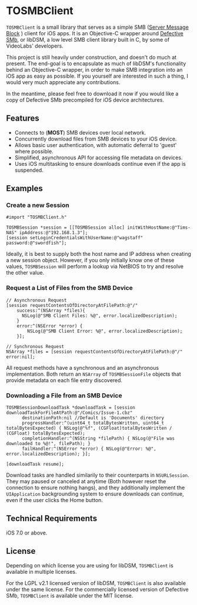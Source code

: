 # TOSMBClient
`TOSMBClient` is a small library that serves as a simple SMB ([Server Message Block](https://en.wikipedia.org/wiki/Server_Message_Block) ) client for iOS apps.
It is an Objective-C wrapper around [Defective SMb](http://videolabs.github.io/libdsm), or libDSM, a low level SMB client library built in C, by some of VideoLabs' developers.

This project is still heavily under construction, and doesn't do much at present. The end-goal is to encapsulate as much of libDSM's functionality behind an Objective-C wrapper, in order to make SMB integration into an iOS app as easy as possible.
If you yourself are interested in such a thing, I would very much appreciate any contributions.

In the meantime, please feel free to download it now if you would like a copy of Defective SMb precompiled for iOS device architectures.

## Features
* Connects to (**MOST**) SMB devices over local network.
* Concurrently download files from SMB devices to your iOS device.
* Allows basic user authentication, with automatic deferral to 'guest' where possible.
* Simplified, asynchronous API for accessing file metadata on devices.
* Uses iOS multitasking to ensure downloads continue even if the app is suspended.

## Examples
### Create a new Session

```
#import "TOSMBClient.h"

TOSMBSession *session = [[TOSMBSession alloc] initWithHostName:@"Tims-NAS" ipAddress:@"192.168.1.3"];
[session setLoginCredentialsWithUserName:@"wagstaff" password:@"swordfish"];
```
Ideally, it is best to supply both the host name and IP address when creating a new session object. However, if you only initially know one of these values, `TOSMBSession` will perform a lookup via NetBIOS to try and resolve the other value.

### Request a List of Files from the SMB Device
```
// Asynchronous Request
[session requestContentsOfDirectoryAtFilePath:@"/"
    success:^(NSArray *files){ 
      NSLog(@"SMB Client Files: %@", error.localizedDescription);
    }
    error:^(NSError *error) {
        NSLog(@"SMB Client Error: %@", error.localizedDescription);
    }];
    
// Synchronous Request
NSArray *files = [session requestContentsOfDirectoryAtFilePath:@"/" error:nil];
```
All request methods have a synchronous and an asynchronous implementation. Both return an `NSArray` of `TOSMBSessionFile` objects that provide metadata on each file entry discovered.

### Downloading a File from an SMB Device
```
TOSMBSessionDownloadTask *downloadTask = [session downloadTaskForFileAtPath:@"/Comics/Issue-1.cbz"
      destinationPath:nil //Default is 'Documents' directory
      progressHandler:^(uint64_t totalBytesWritten, uint64_t totalBytesExpected) { NSLog(@"%f", (CGFloat)totalBytesWritten / (CGFloat) totalBytesExpected);
      completionHandler:^(NSString *filePath) { NSLog(@"File was downloaded to %@!", filePath); }
      failHandler:^(NSError *error) { NSLog(@"Error: %@", error.localizedDescription); }];

[downloadTask resume];
```
Download tasks are handled similarily to their counterparts in `NSURLSession`. They may paused or canceled at anytime (Both however reset the connection to ensure nothing hangs), and they additionally implement the `UIApplication` backgrounding system to ensure downloads can continue, even if the user clicks the Home button.

## Technical Requirements
iOS 7.0 or above.

## License
Depending on which license you are using for libDSM, `TOSMBClient` is available in multiple licenses.

For the LGPL v2.1 licensed version of libDSM, `TOSMBClient` is also available under the same license. 
For the commercially licensed version of Defective SMb, `TOSMBClient` is available under the MIT license.
